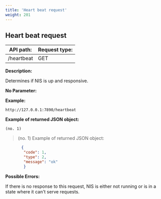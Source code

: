 ```yaml
---
title: 'Heart beat request'
weight: 201
---
```


 
## Heart beat request 
| API path: | Request type:  |
|------|------|
| /heartbeat | GET|

 
**Description:**
 
Determines if NIS is up and responsive.

 
**No Parameter:**
 
**Example:**
 
`http://127.0.0.1:7890/heartbeat`
 
**Example of returned JSON object:**

`(no. 1) `

>    (no. 1) Example of returned JSON object:

 
```json
       {
        "code": 1,
        "type": 2,
        "message": "ok"
        }
``` 
**Possible Errors:**
 
If there is no response to this request, NIS is either not running or is in a state where it can't serve requests.

 
